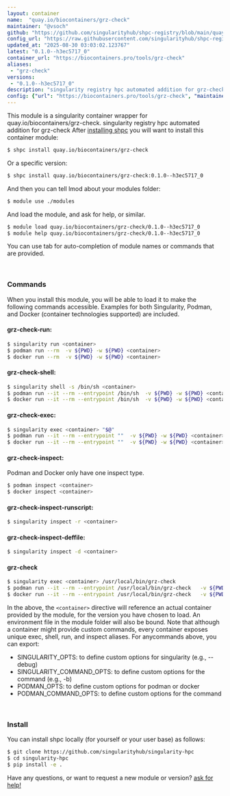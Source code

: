 ```yaml
---
layout: container
name:  "quay.io/biocontainers/grz-check"
maintainer: "@vsoch"
github: "https://github.com/singularityhub/shpc-registry/blob/main/quay.io/biocontainers/grz-check/container.yaml"
config_url: "https://raw.githubusercontent.com/singularityhub/shpc-registry/main/quay.io/biocontainers/grz-check/container.yaml"
updated_at: "2025-08-30 03:03:02.123767"
latest: "0.1.0--h3ec5717_0"
container_url: "https://biocontainers.pro/tools/grz-check"
aliases:
 - "grz-check"
versions:
 - "0.1.0--h3ec5717_0"
description: "singularity registry hpc automated addition for grz-check"
config: {"url": "https://biocontainers.pro/tools/grz-check", "maintainer": "@vsoch", "description": "singularity registry hpc automated addition for grz-check", "latest": {"0.1.0--h3ec5717_0": "sha256:4d4aef0ed678bd15499ed720e0b5c43bc31d316d116ca19ff073b805d684a55b"}, "tags": {"0.1.0--h3ec5717_0": "sha256:4d4aef0ed678bd15499ed720e0b5c43bc31d316d116ca19ff073b805d684a55b"}, "docker": "quay.io/biocontainers/grz-check", "aliases": {"grz-check": "/usr/local/bin/grz-check"}}
---
```


This module is a singularity container wrapper for quay.io/biocontainers/grz-check.
singularity registry hpc automated addition for grz-check
After [installing shpc](#install) you will want to install this container module:


```bash
$ shpc install quay.io/biocontainers/grz-check
```

Or a specific version:

```bash
$ shpc install quay.io/biocontainers/grz-check:0.1.0--h3ec5717_0
```

And then you can tell lmod about your modules folder:

```bash
$ module use ./modules
```

And load the module, and ask for help, or similar.

```bash
$ module load quay.io/biocontainers/grz-check/0.1.0--h3ec5717_0
$ module help quay.io/biocontainers/grz-check/0.1.0--h3ec5717_0
```

You can use tab for auto-completion of module names or commands that are provided.

<br>

### Commands

When you install this module, you will be able to load it to make the following commands accessible.
Examples for both Singularity, Podman, and Docker (container technologies supported) are included.

#### grz-check-run:

```bash
$ singularity run <container>
$ podman run --rm  -v ${PWD} -w ${PWD} <container>
$ docker run --rm  -v ${PWD} -w ${PWD} <container>
```

#### grz-check-shell:

```bash
$ singularity shell -s /bin/sh <container>
$ podman run --it --rm --entrypoint /bin/sh  -v ${PWD} -w ${PWD} <container>
$ docker run --it --rm --entrypoint /bin/sh  -v ${PWD} -w ${PWD} <container>
```

#### grz-check-exec:

```bash
$ singularity exec <container> "$@"
$ podman run --it --rm --entrypoint ""  -v ${PWD} -w ${PWD} <container> "$@"
$ docker run --it --rm --entrypoint ""  -v ${PWD} -w ${PWD} <container> "$@"
```

#### grz-check-inspect:

Podman and Docker only have one inspect type.

```bash
$ podman inspect <container>
$ docker inspect <container>
```

#### grz-check-inspect-runscript:

```bash
$ singularity inspect -r <container>
```

#### grz-check-inspect-deffile:

```bash
$ singularity inspect -d <container>
```


#### grz-check

```bash
$ singularity exec <container> /usr/local/bin/grz-check
$ podman run --it --rm --entrypoint /usr/local/bin/grz-check   -v ${PWD} -w ${PWD} <container> -c " $@"
$ docker run --it --rm --entrypoint /usr/local/bin/grz-check   -v ${PWD} -w ${PWD} <container> -c " $@"
```



In the above, the `<container>` directive will reference an actual container provided
by the module, for the version you have chosen to load. An environment file in the
module folder will also be bound. Note that although a container
might provide custom commands, every container exposes unique exec, shell, run, and
inspect aliases. For anycommands above, you can export:

 - SINGULARITY_OPTS: to define custom options for singularity (e.g., --debug)
 - SINGULARITY_COMMAND_OPTS: to define custom options for the command (e.g., -b)
 - PODMAN_OPTS: to define custom options for podman or docker
 - PODMAN_COMMAND_OPTS: to define custom options for the command

<br>

### Install

You can install shpc locally (for yourself or your user base) as follows:

```bash
$ git clone https://github.com/singularityhub/singularity-hpc
$ cd singularity-hpc
$ pip install -e .
```

Have any questions, or want to request a new module or version? [ask for help!](https://github.com/singularityhub/singularity-hpc/issues)